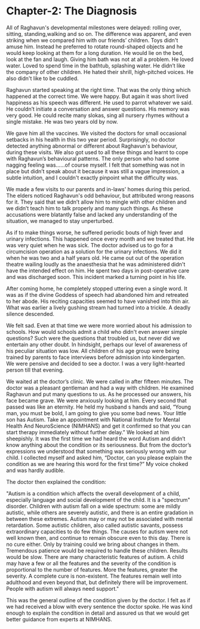 # Chapter-2: The Diagnosis

All of Raghavun's developmental milestones were delayed: rolling over, sitting, standing,walking and so on. The difference was apparent, and even striking when we compared him with our friends’ children. Toys didn't amuse him. Instead he preferred to rotate round-shaped objects and he would keep looking at them for a long duration. He would lie on the bed, look at the fan and laugh. Giving him bath was not at all a problem. He loved water. Loved to spend time in the bathtub, splashing water. He didn’t like the company of other children. He hated their shrill, high-pitched voices. He also didn't like to be cuddled. 

Raghavun started speaking at the right time. That was the only thing which happened at the correct time. We were happy. But again it was short lived happiness as his speech was different. He used to parrot whatever we said. He couldn’t initiate a conversation and answer questions. His memory was very good. He could recite many slokas, sing all nursery rhymes without a single mistake. He was two years old by now.

We gave him all the vaccines. We visited the doctors for small occasional setbacks in his health in this two year period. Surprisingly, no doctor detected anything abnormal or different about Raghavun's behaviour, during these visits. We also got used to all these things and learnt to cope with Raghavun’s behavioural patterns. The only person who had some nagging feeling was……of course myself. I felt that something was not in place but didn’t speak about it because it was still a vague impression, a subtle intuition, and I couldn't exactly pinpoint what the difficulty was.

We made a few visits to our parents and in-laws' homes during this period. The elders noticed Raghavun's odd behaviour, but attributed wrong reasons for it. They said that we didn’t allow him to mingle with other children and we didn’t teach him to talk properly and many such things. As these accusations were blatantly false and lacked any understanding of the situation, we managed to stay unperturbed.

As if to make things worse, he suffered periodic bouts of high fever and urinary infections. This happened once every month and we treated that. He was very quiet when he was sick. The doctor advised us to go for a circumcision operation as a solution for the urinary infections. We did it when he was two and a half years old. He came out out of the operation theatre wailing  loudly as the anaesthesia that he was administered didn't have the intended effect on him. He spent two days in post-operative care and was discharged soon. This incident marked a turning point in his life.

After coming home, he completely stopped uttering even a single word. It was as if the divine Goddess of speech had abandoned him and retreated to her abode. His reciting capacities seemed to have vanished into thin air. What was earlier a lively gushing stream had turned into a trickle. A deadly silence descended. 

We felt sad. Even at that time we were more worried about his admission to schools. How would schools admit a child who didn't even answer simple questions? Such were the questions that troubled us, but never did we entertain any other doubt. In hindsight, perhaps our level of awareness of his peculiar situation was low. All children of his age group were being trained by parents to face interviews before admission into kindergarten. We were pensive and decided to see a doctor. I was a very light-hearted person till that evening.

We waited at the doctor’s clinic. We were called in after fifteen minutes. The doctor was a pleasant gentleman and had a way with children. He examined Raghavun and put many questions to us. As he processed our answers, his face became grave. We were anxiously looking at him. Every second that passed was like an eternity. He held my husband s hands and said, “Young man, you must be bold, I am going to give you some bad news. Your little son has Autism. Take an appointment with National Institute for Mental Health And NeuroScience (NIMHANS) and get it confirmed so that you can start therapy immediately without further delay.”  We looked at him sheepishly. It was the first time we had heard the word Autism and didn’t know anything about the condition or its seriousness. But from the doctor’s expressions we understood that something was seriously wrong with our child. I collected myself and asked him, “Doctor, can you please explain the condition as we are hearing this word for the first time?” My voice choked and was hardly audible.

The doctor then explained the condition: 

"Autism is a condition which affects the overall development of a child, especially  language and social development of the child. It is a "spectrum" disorder. Children with autism fall on a wide spectrum: some are mildly autistic, while others are severely autistic, and there is an entire gradation in between these extremes. Autism may or may not be associated with mental retardation. Some autistic children, also called autistic savants, possess extraordinary capacities to do few things. The causes for autism were not well known then, and continue to remain obscure even to this day. There is no cure either. Only by training could we bring about changes in them. Tremendous patience would be required to handle these children. Results would be slow. There are many characteristic features of autism. A child may have a few or all the features and the severity of the condition is proportional to the number of features. More the features, greater the severity. A complete cure is non-existent. The features remain well into adulthood and even beyond that, but definitely there will be improvement. People with autism will always need support."

This was the general outline of the condition given by the doctor. I felt as if we had received a blow with every sentence the doctor spoke. He was kind enough to explain the condition in detail and assured us that we would get better guidance from experts at NIMHANS.

